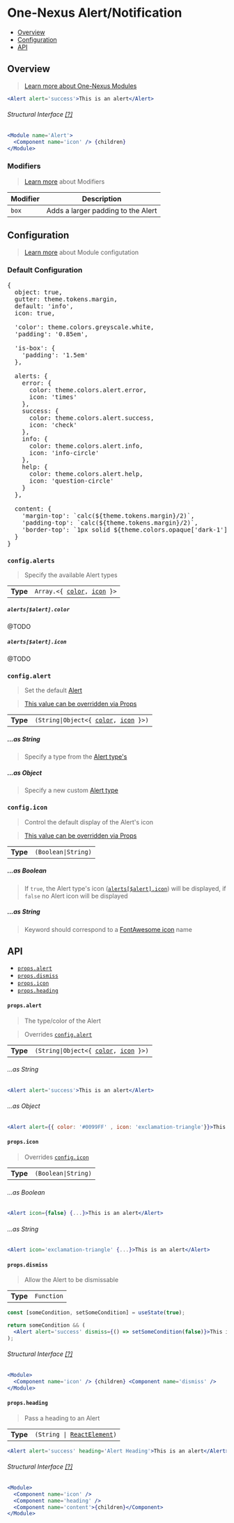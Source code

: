 # One-Nexus Alert/Notification

* [Overview](#overview)
* [Configuration](#configuration)
* [API](#api)

## Overview

> [Learn more about One-Nexus Modules](#TODO)

```jsx
<Alert alert='success'>This is an alert</Alert>
```

###### Structural Interface [[?]](#TODO)

```jsx
<Module name='Alert'>
  <Component name='icon' /> {children}
</Module>
```

### Modifiers

> [Learn more](https://github.com/esr360/One-Nexus/wiki/Modifiers) about Modifiers

<table class="table">
  <thead>
    <tr>
      <th>Modifier</th>
      <th>Description</th>
    </tr>
  </thead>
  <tbody>
    <tr>
      <td><code>box</code></td>
      <td>Adds a larger padding to the Alert</td>
    </tr>
  </tbody>
</table>

## Configuration

> [Learn more](https://github.com/esr360/One-Nexus/wiki/Module-Configuration) about Module configutation

### Default Configuration

<pre>
{
  object: true,
  gutter: theme.tokens.margin,
  default: 'info',
  icon: true,

  'color': theme.colors.greyscale.white,
  'padding': '0.85em',

  'is-box': {
    'padding': '1.5em'
  },

  alerts: {
    error: {
      color: theme.colors.alert.error,
      icon: 'times'
    },
    success: {
      color: theme.colors.alert.success,
      icon: 'check'
    },
    info: {
      color: theme.colors.alert.info,
      icon: 'info-circle'
    },
    help: {
      color: theme.colors.alert.help,
      icon: 'question-circle'
    }
  },

  content: {
    'margin-top': `calc(${theme.tokens.margin}/2)`,
    'padding-top': `calc(${theme.tokens.margin}/2)`,
    'border-top': `1px solid ${theme.colors.opaque['dark-1']}`
  }
}
</pre>

### `config.alerts`

> Specify the available Alert types

<table>
  <tr>
    <td><b>Type</b></td>
    <td><code>Array.&lt;{ <a href="#todo">color</a>, <a href="#todo">icon</a> }></code></td>
  </tr>
</table>

##### `alerts[$alert].color`

@TODO

##### `alerts[$alert].icon`

@TODO

### `config.alert`

> Set the default [Alert](#TODO)

> [This value can be overridden via Props](#TODO)

<table>
  <tr>
    <td><b>Type</b></td>
    <td><code>(String|Object&lt;{ <a href="#todo">color</a>, <a href="#todo">icon</a> }>)</code></td>
  </tr>
</table>

##### ...as String

> Specify a type from the [Alert type's](#TODO)

##### ...as Object

> Specify a new custom [Alert type](#TODO)

### `config.icon`

> Control the default display of the Alert's icon

> [This value can be overridden via Props](#TODO)

<table>
  <tr>
    <td><b>Type</b></td>
    <td><code>(Boolean|String)</code></td>
  </tr>
</table>

##### ...as Boolean

> If `true`, the Alert type's icon ([`alerts[$alert].icon`](#TODO)) will be displayed, if `false` no Alert icon will be displayed

##### ...as String

> Keyword should correspond to a [FontAwesome icon](http://fontawesome.io/icons/) name

## API

* [`props.alert`](#propsalert)
* [`props.dismiss`](#propsdismiss)
* [`props.icon`](#propsicon)
* [`props.heading`](#propsheading)

#### `props.alert`

> The type/color of the Alert

> Overrides [`config.alert`](#TODO)

<table>
  <tr>
    <td><b>Type</b></td>
    <td><code>(String|Object&lt;{ <a href="#todo">color</a>, <a href="#todo">icon</a> }>)</code></td>
  </tr>
</table>

###### ...as String

```jsx
<Alert alert='success'>This is an alert</Alert>
```

###### ...as Object

```jsx
<Alert alert={{ color: '#0099FF' , icon: 'exclamation-triangle'}}>This is an alert</Alert>
```

#### `props.icon`

> Overrides [`config.icon`](#TODO)

<table>
  <tr>
    <td><b>Type</b></td>
    <td><code>(Boolean|String)</code></td>
  </tr>
</table>

###### ...as Boolean

```jsx
<Alert icon={false} {...}>This is an alert</Alert>
```

###### ...as String

```jsx
<Alert icon='exclamation-triangle' {...}>This is an alert</Alert>
```

#### `props.dismiss`

> Allow the Alert to be dismissable

<table>
  <tr>
    <td><b>Type</b></td>
    <td><code>Function</code></td>
  </tr>
</table>

```jsx
const [someCondition, setSomeCondition] = useState(true);

return someCondition && (
  <Alert alert='success' dismiss={() => setSomeCondition(false)}>This is an alert</Alert>
);
```

###### Structural Interface [[?]](#TODO)

```jsx
<Module>
  <Component name='icon' /> {children} <Component name='dismiss' />
</Module>
```

#### `props.heading`

> Pass a heading to an Alert

<table>
  <tr>
    <td><b>Type</b></td>
    <td><code>(String | <a href="https://reactjs.org/docs/glossary.html#elements">ReactElement</a>)</code></td>
  </tr>
</table>

```jsx
<Alert alert='success' heading='Alert Heading'>This is an alert</Alert>
```

###### Structural Interface [[?]](#TODO)

```jsx
<Module>
  <Component name='icon' />
  <Component name='heading' />
  <Component name='content'>{children}</Component>
</Module>
```